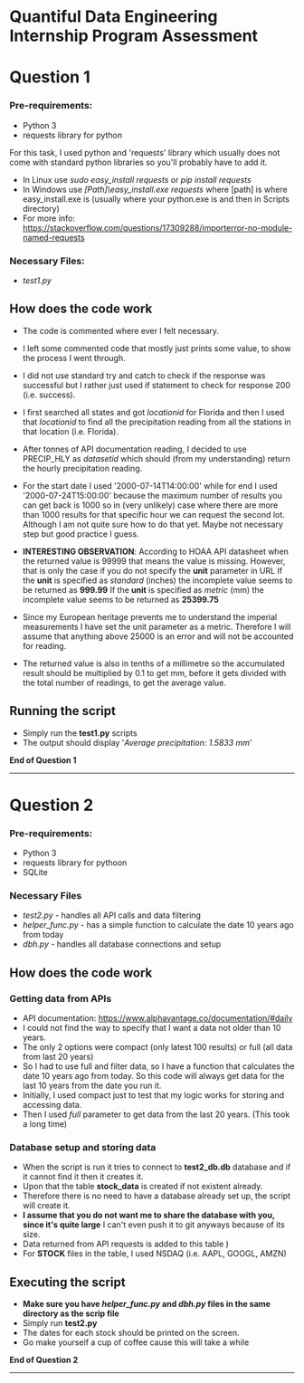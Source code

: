 # Quantiful Data Engineering Internship Program Assessment

# Question 1

### Pre-requirements:
- Python 3
- requests library for python

For this task, I used python and 'requests' library which usually does not come with standard python libraries so you'll probably have to add it.
- In Linux use _sudo easy_install requests_ or _pip install requests_
- In Windows use _[Path]\easy_install.exe requests_ where [path] is where easy_install.exe is (usually where your python.exe is and then in Scripts directory)
- For more info: https://stackoverflow.com/questions/17309288/importerror-no-module-named-requests

### Necessary Files:
- _test1.py_

## How does the code work
- The code is commented where ever I felt necessary.
- I left some commented code that mostly just prints some value, to show the process I went through.
- I did not use standard try and catch to check if the response was successful but I rather just used if statement to check for response 200 (i.e. success).
- I first searched all states and got _locationid_ for Florida and then I used that _locationid_ to find all the precipitation reading from all the stations in that location (i.e. Florida).
- After tonnes of API documentation reading, I decided to use PRECIP_HLY as _datasetid_ which should (from my understanding) return the hourly precipitation reading.
- For the start date I used '2000-07-14T14:00:00' while for end I used '2000-07-24T15:00:00' because the maximum number of results you can get back  is 1000 so in (very unlikely) case where there are more than 1000 results for that specific hour we can request the second lot. Although I am not quite sure how to do that yet. Maybe not necessary step but good practice I guess.

- __INTERESTING OBSERVATION__:
According to HOAA API datasheet when the returned value is 99999 that means the value is missing.
However, that is only the case if you do not specify the __unit__ parameter in URL
If the __unit__ is specified as _standard_ (inches) the incomplete value seems to be returned as __999.99__
If the __unit__ is specified as _metric_ (mm) the incomplete value seems to be returned as __25399.75__

- Since my European heritage prevents me to understand the imperial measurements I have set the unit parameter as a metric.
Therefore I will assume that anything above 25000 is an error and will not be accounted for reading.

- The returned value is also in tenths of a millimetre so the accumulated result should be multiplied by 0.1 to get mm, before it gets divided with the total number of readings, to get the average value.

## Running the script
- Simply run the __test1.py__ scripts
- The output should display '_Average precipitation: 1.5833 mm_'

__End of Question 1__
_________________________________________________________________________________________________________________

# Question 2
### Pre-requirements:
- Python 3
- requests library for pythoon
- SQLite
### Necessary Files
- _test2.py_ - handles all API calls and data filtering
- _helper_func.py_  - has a simple function to calculate the date 10 years ago from today
- _dbh.py_  - handles all database connections and setup
## How does the code work
### Getting data from APIs
- API documentation: https://www.alphavantage.co/documentation/#daily
- I could not find the way to specify that I want a data not older than 10 years.
- The only 2 options were compact (only latest 100 results) or full (all data from last 20 years)
- So I had to use full and filter data, so I have a function that calculates the date 10 years ago from today. So this code will always get data for the last 10 years from the date you run it.
- Initially, I used compact just to test that my logic works for storing and accessing data.
- Then I used _full_ parameter to get data from the last 20 years. (This took a long time)
### Database setup and storing data
- When the script is run it tries to connect to __test2_db.db__ database and if it cannot find it then it creates it.
- Upon that the table __stock_data__ is created if not existent already.
- Therefore there is no need to have a database already set up, the script will create it.
- __I assume that you do not want me to share the database with you, since it's quite large__ I can't even push it to git anyways because of its size.
- Data returned from API requests is added to this table )
- For __STOCK__ files in the table, I used NSDAQ (i.e. AAPL, GOOGL, AMZN)

## Executing the script
- __Make sure you have _helper_func.py_ and _dbh.py_ files in the same directory as the scrip file__
- Simply run __test2.py__
- The dates for each stock should be printed on the screen.
- Go make yourself a cup of coffee cause this will take a while

__End of Question 2__
____________________________________________________________________________________________________

